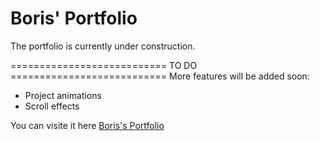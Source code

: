 # Boris' Portfolio

The portfolio is currently under construction.

=========================== TO DO ===========================
More features will be added soon:
- Project animations
- Scroll effects


You can visite it here [Boris's Portfolio](https://borisgangue.dev)
